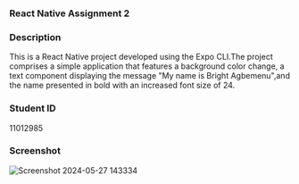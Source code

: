 ### React Native Assignment 2

### Description

This is a React Native project developed using the Expo CLI.The project comprises a simple application that features a background color change, a text component displaying the message "My name is Bright Agbemenu",and the name presented in bold with an increased font size of 24.

### Student ID
11012985

### Screenshot 
![Screenshot 2024-05-27 143334](https://github.com/BrightAgbemenu/rn-assignment2-11012985/assets/136804517/61cc2596-1d51-4c70-b873-3b3c9b5343ec)

